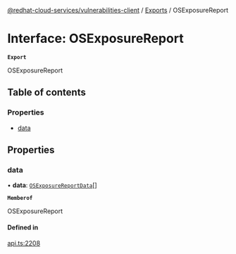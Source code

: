 [@redhat-cloud-services/vulnerabilities-client](../README.md) / [Exports](../modules.md) / OSExposureReport

# Interface: OSExposureReport

**`Export`**

OSExposureReport

## Table of contents

### Properties

- [data](OSExposureReport.md#data)

## Properties

### data

• **data**: [`OSExposureReportData`](OSExposureReportData.md)[]

**`Memberof`**

OSExposureReport

#### Defined in

[api.ts:2208](https://github.com/RedHatInsights/javascript-clients/blob/main/packages/vulnerabilities/git-api/api.ts#L2208)

